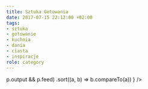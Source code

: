 ```yaml
---
title: Sztuka Gotowania
date: 2017-07-15 22:12:00 +02:00
tags:
- sztuka
- gotowanie
- kuchnia
- dania
- ciasta
- inspiracje
role: category
---
```


<div>
  <Feed pages={
    paramorph.categories['Sztuka Gotowania'].pages
      .filter(p => p.output && p.feed)
      .sort((a, b) => b.compareTo(a))
  } />
</div>

